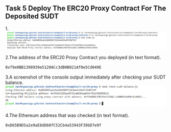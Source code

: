 ## Task 5 Deploy The ERC20 Proxy Contract For The Deposited SUDT

1.![1](1.png)


2.The address of the ERC20 Proxy Contract you deployed (in text format).
```sh
0xf9e0BB1398939e5120ACc3dB0B021Af0e5Cd049E
```

3.A screenshot of the console output immediately after checking your SUDT balance.
![2](2.png)

4.The Ethereum address that was checked (in text format).
```sh
0xD65B9D5a2e9aE8dD60fC52Cb4a53943F39bD7e9f
```